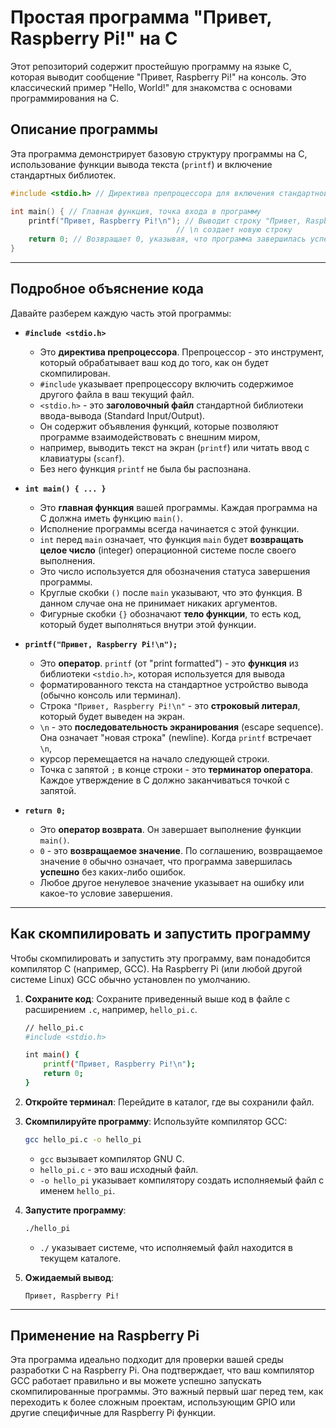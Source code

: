 # Простая программа "Привет, Raspberry Pi\!" на C

Этот репозиторий содержит простейшую программу на языке C, которая выводит сообщение "Привет, Raspberry Pi\!" на консоль. 
Это классический пример "Hello, World\!" для знакомства с основами программирования на C.

## Описание программы

Эта программа демонстрирует базовую структуру программы на C, использование функции вывода текста (`printf`) и включение стандартных библиотек.

```c
#include <stdio.h> // Директива препроцессора для включения стандартной библиотеки ввода-вывода

int main() { // Главная функция, точка входа в программу
    printf("Привет, Raspberry Pi!\n"); // Выводит строку "Привет, Raspberry Pi!" на консоль,
                                     // \n создает новую строку
    return 0; // Возвращает 0, указывая, что программа завершилась успешно
}
```

-----

## Подробное объяснение кода

Давайте разберем каждую часть этой программы:

  * **`#include <stdio.h>`**

      * Это **директива препроцессора**. Препроцессор - это инструмент, который обрабатывает ваш код до того, как он будет скомпилирован.
      * `#include` указывает препроцессору включить содержимое другого файла в ваш текущий файл.
      * `<stdio.h>` - это **заголовочный файл** стандартной библиотеки ввода-вывода (Standard Input/Output).
      * Он содержит объявления функций, которые позволяют программе взаимодействовать с внешним миром,
      * например, выводить текст на экран (`printf`) или читать ввод с клавиатуры (`scanf`).
      * Без него функция `printf` не была бы распознана.

  * **`int main() { ... }`**

      * Это **главная функция** вашей программы. Каждая программа на C должна иметь функцию `main()`.
      * Исполнение программы всегда начинается с этой функции.
      * `int` перед `main` означает, что функция `main` будет **возвращать целое число** (integer) операционной системе после своего выполнения.
      * Это число используется для обозначения статуса завершения программы.
      * Круглые скобки `()` после `main` указывают, что это функция. В данном случае она не принимает никаких аргументов.
      * Фигурные скобки `{}` обозначают **тело функции**, то есть код, который будет выполняться внутри этой функции.

  * **`printf("Привет, Raspberry Pi!\n");`**

      * Это **оператор**. `printf` (от "print formatted") - это **функция** из библиотеки `<stdio.h>`, которая используется для вывода
      *  форматированного текста на стандартное устройство вывода (обычно консоль или терминал).
      * Строка `"Привет, Raspberry Pi!\n"` - это **строковый литерал**, который будет выведен на экран.
      * `\n` - это **последовательность экранирования** (escape sequence). Она означает "новая строка" (newline). Когда `printf` встречает `\n`,
      * курсор перемещается на начало следующей строки.
      * Точка с запятой `;` в конце строки - это **терминатор оператора**. Каждое утверждение в C должно заканчиваться точкой с запятой.

  * **`return 0;`**

      * Это **оператор возврата**. Он завершает выполнение функции `main()`.
      * `0` - это **возвращаемое значение**. По соглашению, возвращаемое значение `0` обычно означает, что программа завершилась **успешно** без каких-либо ошибок.
      * Любое другое ненулевое значение указывает на ошибку или какое-то условие завершения.

-----

## Как скомпилировать и запустить программу

Чтобы скомпилировать и запустить эту программу, вам понадобится компилятор C (например, GCC). 
На Raspberry Pi (или любой другой системе Linux) GCC обычно установлен по умолчанию.

1.  **Сохраните код**: Сохраните приведенный выше код в файле с расширением `.c`, например, `hello_pi.c`.

    ```bash
    // hello_pi.c
    #include <stdio.h>

    int main() {
        printf("Привет, Raspberry Pi!\n");
        return 0;
    }
    ```

2.  **Откройте терминал**: Перейдите в каталог, где вы сохранили файл.

3.  **Скомпилируйте программу**: Используйте компилятор GCC:

    ```bash
    gcc hello_pi.c -o hello_pi
    ```

      * `gcc` вызывает компилятор GNU C.
      * `hello_pi.c` - это ваш исходный файл.
      * `-o hello_pi` указывает компилятору создать исполняемый файл с именем `hello_pi`.

4.  **Запустите программу**:

    ```bash
    ./hello_pi
    ```

      * `./` указывает системе, что исполняемый файл находится в текущем каталоге.

5.  **Ожидаемый вывод**:

    ```
    Привет, Raspberry Pi!
    ```

-----

## Применение на Raspberry Pi

Эта программа идеально подходит для проверки вашей среды разработки C на Raspberry Pi. 
Она подтверждает, что ваш компилятор GCC работает правильно и вы можете успешно запускать скомпилированные программы. 
Это важный первый шаг перед тем, как переходить к более сложным проектам, использующим GPIO или другие специфичные для Raspberry Pi функции.


